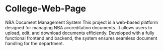 # College-Web-Page
NBA Document Management System  This project is a web-based platform designed for managing NBA accreditation documents. It allows users to upload, edit, and download documents efficiently. Developed with a fully functional frontend and backend, the system ensures seamless document handling for the department.
